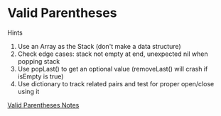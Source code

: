 # Valid Parentheses

Hints
1. Use an Array as the Stack (don't make a data structure)
2. Check edge cases: stack not empty at end, unexpected nil when popping stack
3. Use popLast() to get an optional value (removeLast() will crash if isEmpty is true)
4. Use dictionary to track related pairs and test for proper open/close using it 

[Valid Parentheses Notes](4_valid_parentheses.pdf)
